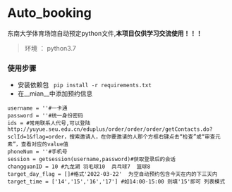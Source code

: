 # Auto_booking
东南大学体育场馆自动预定python文件,**本项目仅供学习交流使用！！！**

> 环境 ： python3.7

### 使用步骤
- 安装依赖包
``` pip install -r requirements.txt```
- 在__mian__中添加预约信息
```
username = ''#一卡通
password = ''#统一身份密码
ids = #常用联系人代号,可以登陆http://yuyue.seu.edu.cn/eduplus/order/order/order/getContacts.do?sclId=1&flag=order，搜索邀请人，在你要邀请的人那个方框右键点击“检查”或“审查元素”，查看对应的value值
phoneNum = ''#手机号
session = getsession(username,password)#获取登录后的会话
changguanID = 10 #九龙湖 羽毛球10  兵乓球7  篮球8
target_day_flag = []#格式'2022-03-22'  为空自动预约包含今天在内的下三天内
target_time = ['14','15','16','17'] #如14:00-15:00 则填'15'即可 列表模式
```